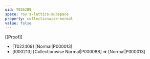 ```yaml
---
uid: T026289
space: roy's-lattice-subspace
property: collectionwise-normal
value: false
---
```

[[Proof]]

* [T022409] [Normal|P000013]
* [I000213] [Collectionwise Normal|P000088] => [Normal|P000013]

